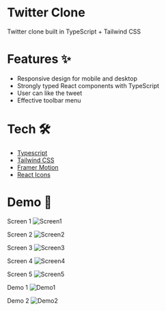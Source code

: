 
# Twitter Clone

Twitter clone built in TypeScript + Tailwind CSS
# Features ✨

- Responsive design for mobile and desktop
- Strongly typed React components with TypeScript
- User can like the tweet
- Effective toolbar menu
# Tech 🛠

- [Typescript](https://www.typescriptlang.org/)
- [Tailwind CSS](https://tailwindcss.com/)
- [Framer Motion](https://www.framer.com/)
- [React Icons](https://react-icons.github.io/react-icons/)


# Demo 📌

Screen 1
![Screen1](http://twitter-clone.hakanyucel.com/github/Screen1.png)

Screen 2
![Screen2](http://twitter-clone.hakanyucel.com/github/Screen2.png)

Screen 3
![Screen3](http://twitter-clone.hakanyucel.com/github/Screen3.png)

Screen 4
![Screen4](http://twitter-clone.hakanyucel.com/github/Screen4.png)

Screen 5
![Screen5](http://twitter-clone.hakanyucel.com/github/Screen5.png)

Demo 1
![Demo1](http://twitter-clone.hakanyucel.com/github/Video1.gif)

Demo 2
![Demo2](http://twitter-clone.hakanyucel.com/github/Video2.gif)
